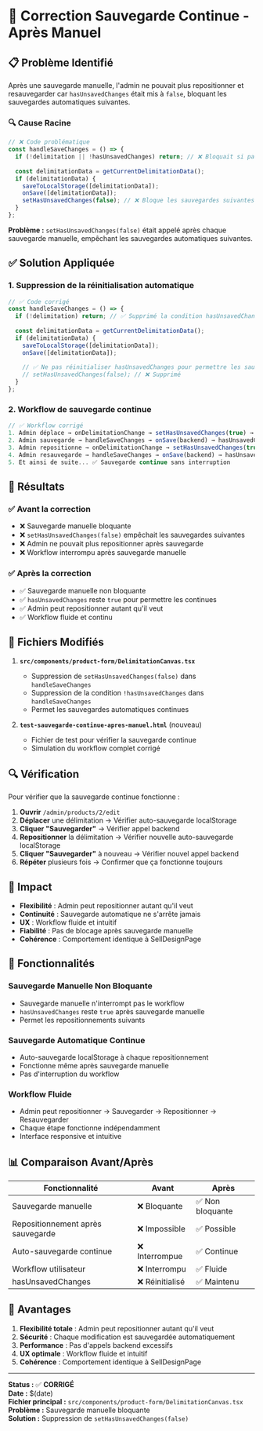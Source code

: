 # 🔄 Correction Sauvegarde Continue - Après Manuel

## 📋 Problème Identifié

Après une sauvegarde manuelle, l'admin ne pouvait plus repositionner et resauvegarder car `hasUnsavedChanges` était mis à `false`, bloquant les sauvegardes automatiques suivantes.

### 🔍 Cause Racine

```typescript
// ❌ Code problématique
const handleSaveChanges = () => {
  if (!delimitation || !hasUnsavedChanges) return; // ❌ Bloquait si pas de changements
  
  const delimitationData = getCurrentDelimitationData();
  if (delimitationData) {
    saveToLocalStorage([delimitationData]);
    onSave([delimitationData]);
    setHasUnsavedChanges(false); // ❌ Bloque les sauvegardes suivantes
  }
};
```

**Problème :** `setHasUnsavedChanges(false)` était appelé après chaque sauvegarde manuelle, empêchant les sauvegardes automatiques suivantes.

## ✅ Solution Appliquée

### 1. Suppression de la réinitialisation automatique

```typescript
// ✅ Code corrigé
const handleSaveChanges = () => {
  if (!delimitation) return; // ✅ Supprimé la condition hasUnsavedChanges
  
  const delimitationData = getCurrentDelimitationData();
  if (delimitationData) {
    saveToLocalStorage([delimitationData]);
    onSave([delimitationData]);
    
    // ✅ Ne pas réinitialiser hasUnsavedChanges pour permettre les sauvegardes continues
    // setHasUnsavedChanges(false); // ❌ Supprimé
  }
};
```

### 2. Workflow de sauvegarde continue

```typescript
// ✅ Workflow corrigé
1. Admin déplace → onDelimitationChange → setHasUnsavedChanges(true) → Auto-sauvegarde localStorage
2. Admin sauvegarde → handleSaveChanges → onSave(backend) → hasUnsavedChanges reste true
3. Admin repositionne → onDelimitationChange → setHasUnsavedChanges(true) → Auto-sauvegarde localStorage
4. Admin resauvegarde → handleSaveChanges → onSave(backend) → hasUnsavedChanges reste true
5. Et ainsi de suite... ✅ Sauvegarde continue sans interruption
```

## 🎯 Résultats

### ✅ Avant la correction
- ❌ Sauvegarde manuelle bloquante
- ❌ `setHasUnsavedChanges(false)` empêchait les sauvegardes suivantes
- ❌ Admin ne pouvait plus repositionner après sauvegarde
- ❌ Workflow interrompu après sauvegarde manuelle

### ✅ Après la correction
- ✅ Sauvegarde manuelle non bloquante
- ✅ `hasUnsavedChanges` reste `true` pour permettre les continues
- ✅ Admin peut repositionner autant qu'il veut
- ✅ Workflow fluide et continu

## 📁 Fichiers Modifiés

1. **`src/components/product-form/DelimitationCanvas.tsx`**
   - Suppression de `setHasUnsavedChanges(false)` dans `handleSaveChanges`
   - Suppression de la condition `!hasUnsavedChanges` dans `handleSaveChanges`
   - Permet les sauvegardes automatiques continues

2. **`test-sauvegarde-continue-apres-manuel.html`** (nouveau)
   - Fichier de test pour vérifier la sauvegarde continue
   - Simulation du workflow complet corrigé

## 🔍 Vérification

Pour vérifier que la sauvegarde continue fonctionne :

1. **Ouvrir** `/admin/products/2/edit`
2. **Déplacer** une délimitation → Vérifier auto-sauvegarde localStorage
3. **Cliquer "Sauvegarder"** → Vérifier appel backend
4. **Repositionner** la délimitation → Vérifier nouvelle auto-sauvegarde localStorage
5. **Cliquer "Sauvegarder"** à nouveau → Vérifier nouvel appel backend
6. **Répéter** plusieurs fois → Confirmer que ça fonctionne toujours

## 🚀 Impact

- **Flexibilité** : Admin peut repositionner autant qu'il veut
- **Continuité** : Sauvegarde automatique ne s'arrête jamais
- **UX** : Workflow fluide et intuitif
- **Fiabilité** : Pas de blocage après sauvegarde manuelle
- **Cohérence** : Comportement identique à SellDesignPage

## 🔧 Fonctionnalités

### Sauvegarde Manuelle Non Bloquante
- Sauvegarde manuelle n'interrompt pas le workflow
- `hasUnsavedChanges` reste `true` après sauvegarde manuelle
- Permet les repositionnements suivants

### Sauvegarde Automatique Continue
- Auto-sauvegarde localStorage à chaque repositionnement
- Fonctionne même après sauvegarde manuelle
- Pas d'interruption du workflow

### Workflow Fluide
- Admin peut repositionner → Sauvegarder → Repositionner → Resauvegarder
- Chaque étape fonctionne indépendamment
- Interface responsive et intuitive

## 📊 Comparaison Avant/Après

| Fonctionnalité | Avant | Après |
|----------------|-------|-------|
| Sauvegarde manuelle | ❌ Bloquante | ✅ Non bloquante |
| Repositionnement après sauvegarde | ❌ Impossible | ✅ Possible |
| Auto-sauvegarde continue | ❌ Interrompue | ✅ Continue |
| Workflow utilisateur | ❌ Interrompu | ✅ Fluide |
| hasUnsavedChanges | ❌ Réinitialisé | ✅ Maintenu |

## 🎯 Avantages

1. **Flexibilité totale** : Admin peut repositionner autant qu'il veut
2. **Sécurité** : Chaque modification est sauvegardée automatiquement
3. **Performance** : Pas d'appels backend excessifs
4. **UX optimale** : Workflow fluide et intuitif
5. **Cohérence** : Comportement identique à SellDesignPage

---

**Status :** ✅ **CORRIGÉ**  
**Date :** $(date)  
**Fichier principal :** `src/components/product-form/DelimitationCanvas.tsx`  
**Problème :** Sauvegarde manuelle bloquante  
**Solution :** Suppression de `setHasUnsavedChanges(false)` 